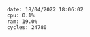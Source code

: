 

                date: 18/04/2022 18:06:02
                cpu: 0.1%
                ram: 19.0%
                cycles: 24780

                         